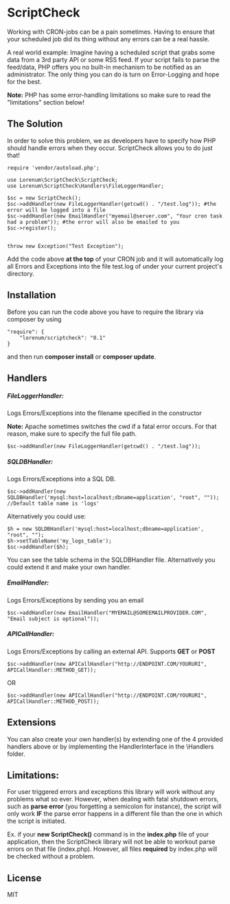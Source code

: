 # ScriptCheck

Working with CRON-jobs can be a pain sometimes. Having to ensure that your scheduled job did its thing without any errors can be a real hassle.

A real world example:
Imagine having a scheduled script that grabs some data from a 3rd party API or some RSS feed. If your script fails to parse
the feed/data, PHP offers you no built-in mechanism to be notified as an administrator. The only thing you can do is turn on Error-Logging and hope for the best.

**Note:** PHP has some error-handling limitations so make sure to read the "limitations" section below!

## The Solution

In order to solve this problem, we as developers have to specify how PHP should handle errors when they occur. ScriptCheck allows you to do just that!

```
require 'vendor/autoload.php';

use Lorenum\ScriptCheck\ScriptCheck;
use Lorenum\ScriptCheck\Handlers\FileLoggerHandler;

$sc = new ScriptCheck();
$sc->addHandler(new FileLoggerHandler(getcwd() . "/test.log")); #the error will be logged into a file
$sc->addHandler(new EmailHandler("myemail@server.com", "Your cron task had a problem")); #the error will also be emailed to you
$sc->register();


throw new Exception("Test Exception");
```

Add the code above **at the top** of your CRON job and it will automatically log all Errors and Exceptions into the file test.log of under your current project's directory.


## Installation

Before you can run the code above you have to require the library via composer by using

```
"require": {
    "lorenum/scriptcheck": "0.1"
}
```

and then run **composer install** or **composer update**.

## Handlers


##### FileLoggerHandler:
Logs Errors/Exceptions into the filename specified in the constructor

**Note:** Apache sometimes switches the cwd if a fatal error occurs. For that reason, make sure to specify the full file path.

```
$sc->addHandler(new FileLoggerHandler(getcwd() . "/test.log"));
```

##### SQLDBHandler:
Logs Errors/Exceptions into a SQL DB.

```
$sc->addHandler(new SQLDBHandler('mysql:host=localhost;dbname=application', "root", "")); //Default table name is 'logs'
```

Alternatively you could use:

```
$h = new SQLDBHandler('mysql:host=localhost;dbname=application', "root", "");
$h->setTableName('my_logs_table');
$sc->addHandler($h);
```

You can see the table schema in the SQLDBHandler file. Alternatively you could extend it and make your own handler.

##### EmailHandler:
Logs Errors/Exceptions by sending you an email

```
$sc->addHandler(new EmailHandler("MYEMAIL@SOMEEMAILPROVIDER.COM", "Email subject is optional"));
```

##### APICallHandler:
Logs Errors/Exceptions by calling an external API. Supports **GET** or **POST**

```
$sc->addHandler(new APICallHandler("http://ENDPOINT.COM/YOURURI", APICallHandler::METHOD_GET));
```
OR

```
$sc->addHandler(new APICallHandler("http://ENDPOINT.COM/YOURURI", APICallHandler::METHOD_POST));
```

## Extensions

You can also create your own handler(s) by extending one of the 4 provided handlers above or by implementing the HandlerInterface in the \Handlers folder.


## Limitations:

For user triggered errors and exceptions this library will work without any problems what so ever. However, when dealing with fatal shutdown errors,
such as **parse error** (you forgetting a semicolon for instance), the script will only work **IF** the parse error happens in a different file than the one
in which the script is initiated.

Ex. if your **new ScriptCheck()** command is in the **index.php** file of your application, then the ScriptCheck library will not be able to workout parse errors on that file (index.php).
However, all files **required** by index.php will be checked without a problem.

## License

MIT

